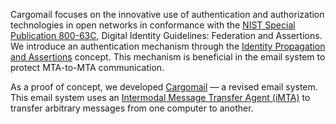 Cargomail focuses on the innovative use of authentication and authorization technologies in open networks in conformance with the [NIST Special Publication 800-63C](https://pages.nist.gov/800-63-3/sp800-63c.html), Digital Identity Guidelines: Federation and Assertions. We introduce an authentication mechanism through the [Identity Propagation and Assertions](https://github.com/cargomail/identity-propagation-and-assertions) concept. This mechanism is beneficial in the email system to protect MTA-to-MTA communication.

As a proof of concept, we developed [Cargomail](https://github.com/cargomail/cargomail) — a revised email system. This email system uses an [Intermodal Message Transfer Agent (iMTA)](https://github.com/cargomail/imta) to transfer arbitrary messages from one computer to another.
